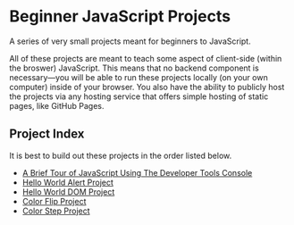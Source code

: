 # Beginner JavaScript Projects

A series of very small projects meant for beginners to JavaScript.

All of these projects are meant to teach some aspect of client-side (within the broswer) JavaScript. This means that no backend component is necessary—you will be able to run these projects locally (on your own computer) inside of your browser. You also have the ability to publicly host the projects via any hosting service that offers simple hosting of static pages, like GitHub Pages.

## Project Index

It is best to build out these projects in the order listed below.

- [A Brief Tour of JavaScript Using The Developer Tools Console](.\brief-tour)
- [Hello World Alert Project](.\hello-world-alert)
- [Hello World DOM Project](.\hello-world-dom)
- [Color Flip Project](.\color-flip)
- [Color Step Project](.\color-step)
